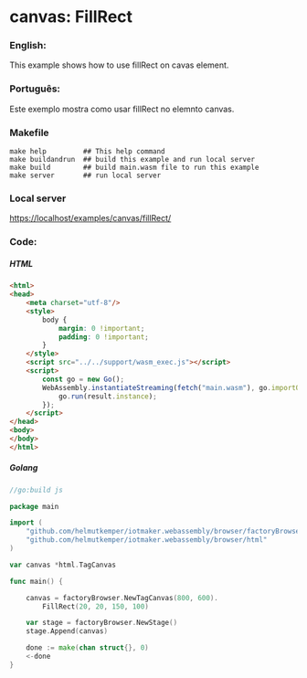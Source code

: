 # canvas: FillRect

### English:

This example shows how to use fillRect on cavas element.

### Português:

Este exemplo mostra como usar fillRect no elemnto canvas.

### Makefile

```shell
make help         ## This help command
make buildandrun  ## build this example and run local server
make build        ## build main.wasm file to run this example
make server       ## run local server
```

### Local server

[https://localhost/examples/canvas/fillRect/](https://localhost/examples/canvas/fillRect/)

### Code:

##### HTML

```html
<html>
<head>
    <meta charset="utf-8"/>
    <style>
        body {
            margin: 0 !important;
            padding: 0 !important;
        }
    </style>
    <script src="../../support/wasm_exec.js"></script>
    <script>
        const go = new Go();
        WebAssembly.instantiateStreaming(fetch("main.wasm"), go.importObject).then((result) => {
            go.run(result.instance);
        });
    </script>
</head>
<body>
</body>
</html>
```

##### Golang

```go
//go:build js

package main

import (
	"github.com/helmutkemper/iotmaker.webassembly/browser/factoryBrowser"
	"github.com/helmutkemper/iotmaker.webassembly/browser/html"
)

var canvas *html.TagCanvas

func main() {

	canvas = factoryBrowser.NewTagCanvas(800, 600).
		FillRect(20, 20, 150, 100)

	var stage = factoryBrowser.NewStage()
	stage.Append(canvas)

	done := make(chan struct{}, 0)
	<-done
}
```
